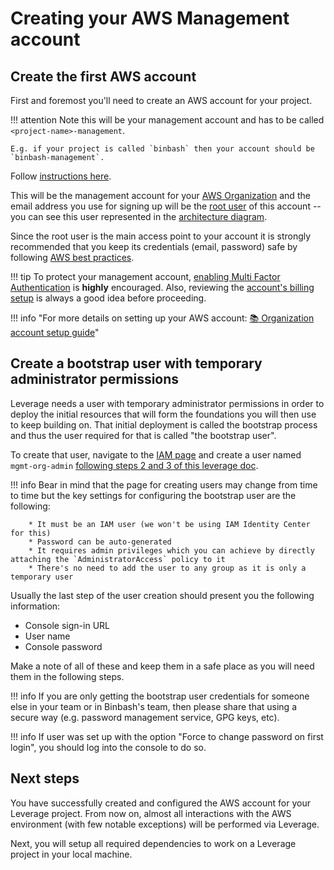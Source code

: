 # Creating your AWS Management account

## Create the first AWS account
First and foremost you'll need to create an AWS account for your project.

!!! attention 
    Note this will be your management account and has to be called `<project-name>-management`.
    
    E.g. if your project is called `binbash` then your account should be `binbash-management`.

Follow [instructions here](/user-guide/ref-architecture-aws/features/organization/configuration/).

This will be the management account for your [AWS Organization](https://docs.aws.amazon.com/organizations/latest/userguide/orgs_getting-started_concepts.html) and the email address you use for signing up will be the [root user](https://docs.aws.amazon.com/IAM/latest/UserGuide/id_root-user.html) of this account -- you can see this user represented in the [architecture diagram](../#leverage-landing-zone).

Since the root user is the main access point to your account it is strongly recommended that you keep its credentials (email, password) safe by following [AWS best practices](https://docs.aws.amazon.com/IAM/latest/UserGuide/best-practices.html).

!!! tip
        To protect your management account, [enabling Multi Factor Authentication](https://docs.aws.amazon.com/IAM/latest/UserGuide/id_root-user.html#id_root-user_manage_mfa) is **highly** encouraged. Also, reviewing the [account's billing setup](https://console.aws.amazon.com/billing/home?#/account) is always a good idea before proceeding.

!!! info "For more details on setting up your AWS account: [:books: Organization account setup guide](/user-guide/ref-architecture-aws/features/organization/configuration/)"

## Create a bootstrap user with temporary administrator permissions
Leverage needs a user with temporary administrator permissions in order to deploy the initial resources that will form the foundations you will then use to keep building on. That initial deployment is called the bootstrap process and thus the user required for that is called "the bootstrap user".

To create that user, navigate to the [IAM page](https://console.aws.amazon.com/iam/) and create a user named `mgmt-org-admin` [following steps 2 and 3 of this leverage doc](/user-guide/ref-architecture-aws/features/organization/configuration/#reference-aws-organization-init-workflow).

!!! info
        Bear in mind that the page for creating users may change from time to time but the key settings for configuring the bootstrap user are the following:

        * It must be an IAM user (we won't be using IAM Identity Center for this)
        * Password can be auto-generated
        * It requires admin privileges which you can achieve by directly attaching the `AdministratorAccess` policy to it
        * There's no need to add the user to any group as it is only a temporary user

Usually the last step of the user creation should present you the following information:

- Console sign-in URL
- User name
- Console password

Make a note of all of these and keep them in a safe place as you will need them in the following steps.

!!! info
        If you are only getting the bootstrap user credentials for someone else in your team or
        in Binbash's team, then please share that using a secure way (e.g. password management
        service, GPG keys, etc).

!!! info
        If user was set up with the option "Force to change password on first login", you should log into the console to do so.

## Next steps
You have successfully created and configured the AWS account for your Leverage project. From now on, almost all interactions with the AWS environment (with few notable exceptions) will be performed via Leverage.

Next, you will setup all required dependencies to work on a Leverage project in your local machine.
